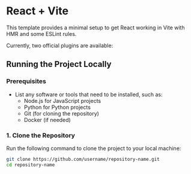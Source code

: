 # React + Vite

This template provides a minimal setup to get React working in Vite with HMR and some ESLint rules.

Currently, two official plugins are available:

## Running the Project Locally

### Prerequisites
- List any software or tools that need to be installed, such as:
  - Node.js for JavaScript projects
  - Python for Python projects
  - Git (for cloning the repository)
  - Docker (if needed)
  
### 1. Clone the Repository
Run the following command to clone the project to your local machine:

```bash
git clone https://github.com/username/repository-name.git
cd repository-name
